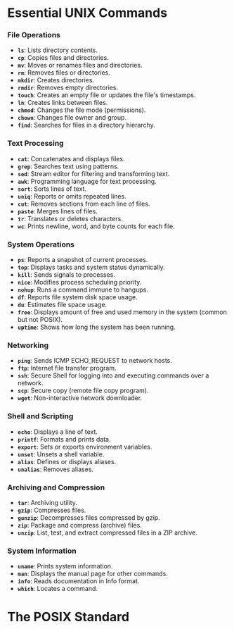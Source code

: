 # Essential UNIX Commands

### File Operations

- **`ls`**: Lists directory contents.
- **`cp`**: Copies files and directories.
- **`mv`**: Moves or renames files and directories.
- **`rm`**: Removes files or directories.
- **`mkdir`**: Creates directories.
- **`rmdir`**: Removes empty directories.
- **`touch`**: Creates an empty file or updates the file's timestamps.
- **`ln`**: Creates links between files.
- **`chmod`**: Changes the file mode (permissions).
- **`chown`**: Changes file owner and group.
- **`find`**: Searches for files in a directory hierarchy.

### Text Processing

- **`cat`**: Concatenates and displays files.
- **`grep`**: Searches text using patterns.
- **`sed`**: Stream editor for filtering and transforming text.
- **`awk`**: Programming language for text processing.
- **`sort`**: Sorts lines of text.
- **`uniq`**: Reports or omits repeated lines.
- **`cut`**: Removes sections from each line of files.
- **`paste`**: Merges lines of files.
- **`tr`**: Translates or deletes characters.
- **`wc`**: Prints newline, word, and byte counts for each file.

### System Operations

- **`ps`**: Reports a snapshot of current processes.
- **`top`**: Displays tasks and system status dynamically.
- **`kill`**: Sends signals to processes.
- **`nice`**: Modifies process scheduling priority.
- **`nohup`**: Runs a command immune to hangups.
- **`df`**: Reports file system disk space usage.
- **`du`**: Estimates file space usage.
- **`free`**: Displays amount of free and used memory in the system (common but not POSIX).
- **`uptime`**: Shows how long the system has been running.

### Networking

- **`ping`**: Sends ICMP ECHO_REQUEST to network hosts.
- **`ftp`**: Internet file transfer program.
- **`ssh`**: Secure Shell for logging into and executing commands over a network.
- **`scp`**: Secure copy (remote file copy program).
- **`wget`**: Non-interactive network downloader.

### Shell and Scripting

- **`echo`**: Displays a line of text.
- **`printf`**: Formats and prints data.
- **`export`**: Sets or exports environment variables.
- **`unset`**: Unsets a shell variable.
- **`alias`**: Defines or displays aliases.
- **`unalias`**: Removes aliases.

### Archiving and Compression

- **`tar`**: Archiving utility.
- **`gzip`**: Compresses files.
- **`gunzip`**: Decompresses files compressed by gzip.
- **`zip`**: Package and compress (archive) files.
- **`unzip`**: List, test, and extract compressed files in a ZIP archive.

### System Information

- **`uname`**: Prints system information.
- **`man`**: Displays the manual page for other commands.
- **`info`**: Reads documentation in Info format.
- **`which`**: Locates a command.


# The POSIX Standard


